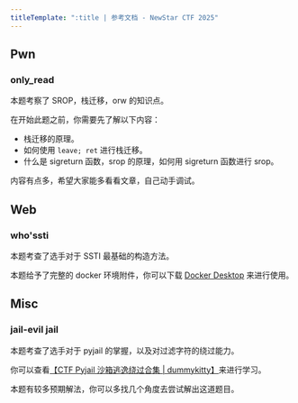 ```yaml
---
titleTemplate: ":title | 参考文档 - NewStar CTF 2025"
---
```


<script setup>
import Container from '@/components/docs/Container.vue'
</script>

## Pwn

### only_read

<Container type='info'>

本题考察了 SROP，栈迁移，orw 的知识点。

</Container>

在开始此题之前，你需要先了解以下内容：

- 栈迁移的原理。
- 如何使用 `leave; ret` 进行栈迁移。
- 什么是 sigreturn 函数，srop 的原理，如何用 sigreturn 函数进行 srop。

内容有点多，希望大家能多看看文章，自己动手调试。

## Web

### who'ssti

<Container type='info'>

本题考查了选手对于 SSTI 最基础的构造方法。

</Container>

本题给予了完整的 docker 环境附件，你可以下载 [Docker Desktop](https://www.docker.com/) 来进行使用。

## Misc

### jail-evil jail

<Container type='info'>

本题考查了选手对于 pyjail 的掌握，以及对过滤字符的绕过能力。

</Container>

你可以查看[【CTF Pyjail 沙箱逃逸绕过合集 | dummykitty】](https://dummykitty.github.io/posts/python-沙箱逃逸绕过/)来进行学习。

本题有较多预期解法，你可以多找几个角度去尝试解出这道题目。